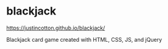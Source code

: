 # blackjack

https://justincotton.github.io/blackjack/

Blackjack card game created with HTML, CSS, JS, and jQuery
